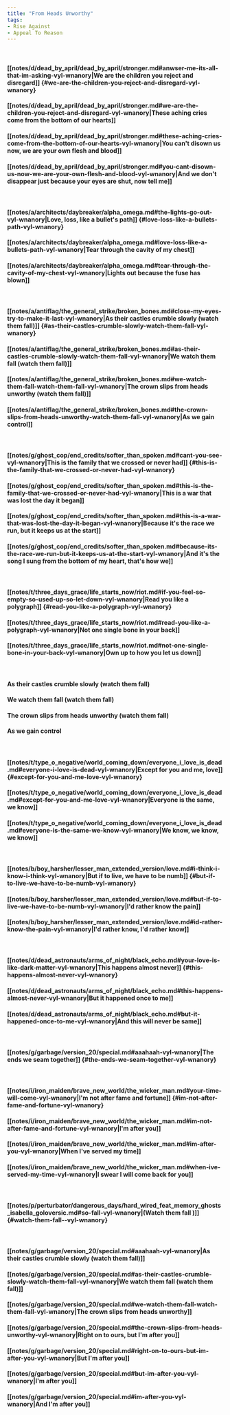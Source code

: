 ```yaml
---
title: "From Heads Unworthy"
tags:
- Rise Against
- Appeal To Reason
---
```

&nbsp;
#### [[notes/d/dead_by_april/dead_by_april/stronger.md#anwser-me-its-all-that-im-asking-vyl-wnanory|We are the children you reject and disregard]] {#we-are-the-children-you-reject-and-disregard-vyl-wnanory}
#### [[notes/d/dead_by_april/dead_by_april/stronger.md#we-are-the-children-you-reject-and-disregard-vyl-wnanory|These aching cries come from the bottom of our hearts]]
#### [[notes/d/dead_by_april/dead_by_april/stronger.md#these-aching-cries-come-from-the-bottom-of-our-hearts-vyl-wnanory|You can't disown us now, we are your own flesh and blood]]
#### [[notes/d/dead_by_april/dead_by_april/stronger.md#you-cant-disown-us-now-we-are-your-own-flesh-and-blood-vyl-wnanory|And we don't disappear just because your eyes are shut, now tell me]]
&nbsp;
#### [[notes/a/architects/daybreaker/alpha_omega.md#the-lights-go-out-vyl-wnanory|Love, loss, like a bullet's path]] {#love-loss-like-a-bullets-path-vyl-wnanory}
#### [[notes/a/architects/daybreaker/alpha_omega.md#love-loss-like-a-bullets-path-vyl-wnanory|Tear through the cavity of my chest]]
#### [[notes/a/architects/daybreaker/alpha_omega.md#tear-through-the-cavity-of-my-chest-vyl-wnanory|Lights out because the fuse has blown]]
&nbsp;
#### [[notes/a/antiflag/the_general_strike/broken_bones.md#close-my-eyes-try-to-make-it-last-vyl-wnanory|As their castles crumble slowly (watch them fall)]] {#as-their-castles-crumble-slowly-watch-them-fall-vyl-wnanory}
#### [[notes/a/antiflag/the_general_strike/broken_bones.md#as-their-castles-crumble-slowly-watch-them-fall-vyl-wnanory|We watch them fall (watch them fall)]]
#### [[notes/a/antiflag/the_general_strike/broken_bones.md#we-watch-them-fall-watch-them-fall-vyl-wnanory|The crown slips from heads unworthy (watch them fall)]]
#### [[notes/a/antiflag/the_general_strike/broken_bones.md#the-crown-slips-from-heads-unworthy-watch-them-fall-vyl-wnanory|As we gain control]]
&nbsp;
#### [[notes/g/ghost_cop/end_credits/softer_than_spoken.md#cant-you-see-vyl-wnanory|This is the family that we crossed or never had]] {#this-is-the-family-that-we-crossed-or-never-had-vyl-wnanory}
#### [[notes/g/ghost_cop/end_credits/softer_than_spoken.md#this-is-the-family-that-we-crossed-or-never-had-vyl-wnanory|This is a war that was lost the day it began]]
#### [[notes/g/ghost_cop/end_credits/softer_than_spoken.md#this-is-a-war-that-was-lost-the-day-it-began-vyl-wnanory|Because it's the race we run, but it keeps us at the start]]
#### [[notes/g/ghost_cop/end_credits/softer_than_spoken.md#because-its-the-race-we-run-but-it-keeps-us-at-the-start-vyl-wnanory|And it's the song I sung from the bottom of my heart, that's how we]]
&nbsp;
#### [[notes/t/three_days_grace/life_starts_now/riot.md#if-you-feel-so-empty-so-used-up-so-let-down-vyl-wnanory|Read you like a polygraph]] {#read-you-like-a-polygraph-vyl-wnanory}
#### [[notes/t/three_days_grace/life_starts_now/riot.md#read-you-like-a-polygraph-vyl-wnanory|Not one single bone in your back]]
#### [[notes/t/three_days_grace/life_starts_now/riot.md#not-one-single-bone-in-your-back-vyl-wnanory|Own up to how you let us down]]
&nbsp;
#### As their castles crumble slowly (watch them fall)
#### We watch them fall (watch them fall)
#### The crown slips from heads unworthy (watch them fall)
#### As we gain control
&nbsp;
#### [[notes/t/type_o_negative/world_coming_down/everyone_i_love_is_dead.md#everyone-i-love-is-dead-vyl-wnanory|Except for you and me, love]] {#except-for-you-and-me-love-vyl-wnanory}
#### [[notes/t/type_o_negative/world_coming_down/everyone_i_love_is_dead.md#except-for-you-and-me-love-vyl-wnanory|Everyone is the same, we know]]
#### [[notes/t/type_o_negative/world_coming_down/everyone_i_love_is_dead.md#everyone-is-the-same-we-know-vyl-wnanory|We know, we know, we know]]
&nbsp;
#### [[notes/b/boy_harsher/lesser_man_extended_version/love.md#i-think-i-know-i-think-vyl-wnanory|But if to live, we have to be numb]] {#but-if-to-live-we-have-to-be-numb-vyl-wnanory}
#### [[notes/b/boy_harsher/lesser_man_extended_version/love.md#but-if-to-live-we-have-to-be-numb-vyl-wnanory|I'd rather know the pain]]
#### [[notes/b/boy_harsher/lesser_man_extended_version/love.md#id-rather-know-the-pain-vyl-wnanory|I'd rather know, I'd rather know]]
&nbsp;
#### [[notes/d/dead_astronauts/arms_of_night/black_echo.md#your-love-is-like-dark-matter-vyl-wnanory|This happens almost never]] {#this-happens-almost-never-vyl-wnanory}
#### [[notes/d/dead_astronauts/arms_of_night/black_echo.md#this-happens-almost-never-vyl-wnanory|But it happened once to me]]
#### [[notes/d/dead_astronauts/arms_of_night/black_echo.md#but-it-happened-once-to-me-vyl-wnanory|And this will never be same]]
&nbsp;
#### [[notes/g/garbage/version_20/special.md#aaahaah-vyl-wnanory|The ends we seam together]] {#the-ends-we-seam-together-vyl-wnanory}
&nbsp;
#### [[notes/i/iron_maiden/brave_new_world/the_wicker_man.md#your-time-will-come-vyl-wnanory|I'm not after fame and fortune]] {#im-not-after-fame-and-fortune-vyl-wnanory}
#### [[notes/i/iron_maiden/brave_new_world/the_wicker_man.md#im-not-after-fame-and-fortune-vyl-wnanory|I'm after you]]
#### [[notes/i/iron_maiden/brave_new_world/the_wicker_man.md#im-after-you-vyl-wnanory|When I've served my time]]
#### [[notes/i/iron_maiden/brave_new_world/the_wicker_man.md#when-ive-served-my-time-vyl-wnanory|I swear I will come back for you]]
&nbsp;
#### [[notes/p/perturbator/dangerous_days/hard_wired_feat_memory_ghosts_isabella_goloversic.md#so-fall-vyl-wnanory|(Watch them fall )]] {#watch-them-fall--vyl-wnanory}
&nbsp;
#### [[notes/g/garbage/version_20/special.md#aaahaah-vyl-wnanory|As their castles crumble slowly (watch them fall)]]
#### [[notes/g/garbage/version_20/special.md#as-their-castles-crumble-slowly-watch-them-fall-vyl-wnanory|We watch them fall (watch them fall)]]
#### [[notes/g/garbage/version_20/special.md#we-watch-them-fall-watch-them-fall-vyl-wnanory|The crown slips from heads unworthy]]
#### [[notes/g/garbage/version_20/special.md#the-crown-slips-from-heads-unworthy-vyl-wnanory|Right on to ours, but I'm after you]]
#### [[notes/g/garbage/version_20/special.md#right-on-to-ours-but-im-after-you-vyl-wnanory|But I'm after you]]
#### [[notes/g/garbage/version_20/special.md#but-im-after-you-vyl-wnanory|I'm after you]]
#### [[notes/g/garbage/version_20/special.md#im-after-you-vyl-wnanory|And I'm after you]]
